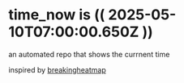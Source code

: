 # time_now is (( 2025-05-10T07:00:00.650Z ))

an automated repo that shows the currnent time

inspired by [breakingheatmap](https://github.com/breakingheatmap/breakingheatmap)